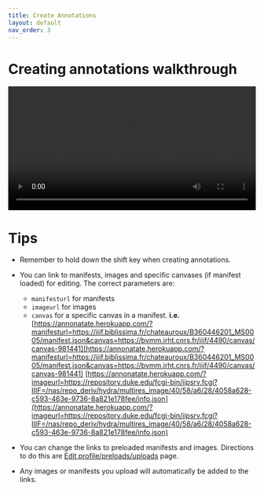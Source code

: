 ```yaml
---
title: Create Annotations
layout: default
nav_order: 3
---
```



# Creating annotations walkthrough

<video id="video" controls preload="metadata" width="100%">
   <source src="{{site.baseurl}}/videos/creating_annotations.mp4" type="video/mp4">
   <track label="English" kind="subtitles" srclang="en" src="{{site.baseurl}}/videos/creating_annotations.vtt" default>
</video>

# Tips
* Remember to hold down the shift key when creating annotations.
* You can link to manifests, images and specific canvases (if manifest loaded) for editing. The correct parameters are:
   *  `manifesturl` for manifests
   *  `imageurl` for images
   *  `canvas` for a specific canvas in a manifest.
**i.e.** 
[https://annonatate.herokuapp.com/?manifesturl=https://iiif.biblissima.fr/chateauroux/B360446201_MS0005/manifest.json&canvas=https://bvmm.irht.cnrs.fr/iiif/4490/canvas/canvas-981441](https://annonatate.herokuapp.com/?manifesturl=https://iiif.biblissima.fr/chateauroux/B360446201_MS0005/manifest.json&canvas=https://bvmm.irht.cnrs.fr/iiif/4490/canvas/canvas-981441)
[https://annonatate.herokuapp.com/?imageurl=https://repository.duke.edu/fcgi-bin/iipsrv.fcgi?IIIF=/nas/repo_deriv/hydra/multires_image/40/58/a6/28/4058a628-c593-463e-9736-8a821e178fee/info.json](https://annonatate.herokuapp.com/?imageurl=https://repository.duke.edu/fcgi-bin/iipsrv.fcgi?IIIF=/nas/repo_deriv/hydra/multires_image/40/58/a6/28/4058a628-c593-463e-9736-8a821e178fee/info.json)

* You can change the links to preloaded manifests and images. Directions to do this are [Edit profile/preloads/uploads]({{site.baseurl}}profile) page.
* Any images or manifests you upload will automatically be added to the links.
